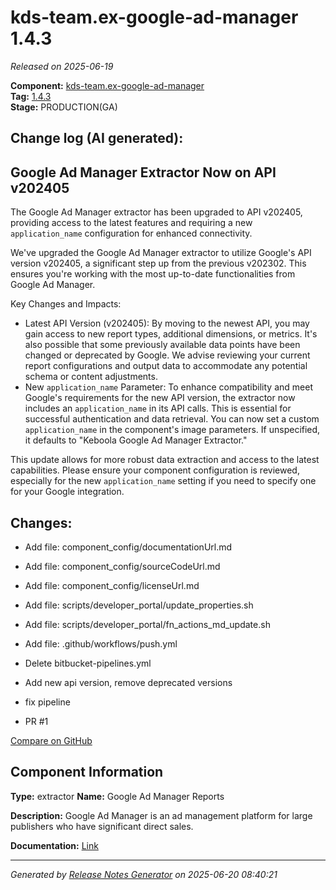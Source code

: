 #  kds-team.ex-google-ad-manager 1.4.3

_Released on 2025-06-19_

**Component:** [kds-team.ex-google-ad-manager](https://github.com/keboola/component-google-ad-manager)  
**Tag:** [1.4.3](https://github.com/keboola/component-google-ad-manager/releases/tag/1.4.3)  
**Stage:** PRODUCTION(GA)


## Change log (AI generated):
## Google Ad Manager Extractor Now on API v202405
The Google Ad Manager extractor has been upgraded to API v202405, providing access to the latest features and requiring a new `application_name` configuration for enhanced connectivity.

We've upgraded the Google Ad Manager extractor to utilize Google's API version v202405, a significant step up from the previous v202302. This ensures you're working with the most up-to-date functionalities from Google Ad Manager.

Key Changes and Impacts:
*   Latest API Version (v202405): By moving to the newest API, you may gain access to new report types, additional dimensions, or metrics. It's also possible that some previously available data points have been changed or deprecated by Google. We advise reviewing your current report configurations and output data to accommodate any potential schema or content adjustments.
*   New `application_name` Parameter: To enhance compatibility and meet Google's requirements for the new API version, the extractor now includes an `application_name` in its API calls. This is essential for successful authentication and data retrieval. You can now set a custom `application_name` in the component's image parameters. If unspecified, it defaults to "Keboola Google Ad Manager Extractor."

This update allows for more robust data extraction and access to the latest capabilities. Please ensure your component configuration is reviewed, especially for the new `application_name` setting if you need to specify one for your Google integration.



## Changes:



- Add file: component_config/documentationUrl.md 




- Add file: component_config/sourceCodeUrl.md 




- Add file: component_config/licenseUrl.md 




- Add file: scripts/developer_portal/update_properties.sh 




- Add file: scripts/developer_portal/fn_actions_md_update.sh 




- Add file: .github/workflows/push.yml 




- Delete bitbucket-pipelines.yml 








- Add new api version, remove deprecated versions 




- fix pipeline 




- PR #1 



[Compare on GitHub](https://github.com/keboola/component-google-ad-manager/compare/1.4.2...1.4.3)



## Component Information
**Type:** extractor
**Name:** Google Ad Manager Reports

**Description:** Google Ad Manager is an ad management platform for large publishers who have significant direct sales.


**Documentation:** [Link](https://help.keboola.com/components/extractors/marketing-sales/google-ad-manager/)



---
_Generated by [Release Notes Generator](https://github.com/keboola/release-notes-generator)
on 2025-06-20 08:40:21_